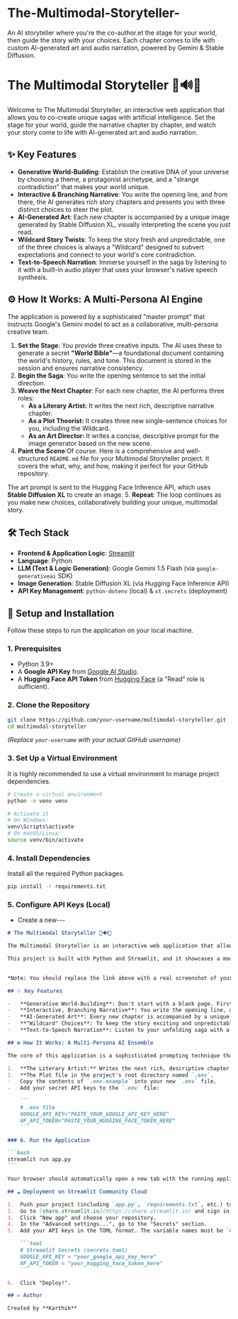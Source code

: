 # The-Multimodal-Storyteller-
An AI storyteller where you're the co-author.et the stage for your world, then guide the story with your choices. Each chapter comes to life with custom AI-generated art and audio narration, powered by Gemini &amp; Stable Diffusion.

# The Multimodal Storyteller 📖🔊🎨

Welcome to The Multimodal Storyteller, an interactive web application that allows you to co-create unique sagas with artificial intelligence. Set the stage for your world, guide the narrative chapter by chapter, and watch your story come to life with AI-generated art and audio narration.

  <!-- It's a great idea to replace this with a real screenshot of your app! -->

## ✨ Key Features

-   **Generative World-Building**: Establish the creative DNA of your universe by choosing a theme, a protagonist archetype, and a "strange contradiction" that makes your world unique.
-   **Interactive & Branching Narrative**: You write the opening line, and from there, the AI generates rich story chapters and presents you with three distinct choices to steer the plot.
-   **AI-Generated Art**: Each new chapter is accompanied by a unique image generated by Stable Diffusion XL, visually interpreting the scene you just read.
-   **Wildcard Story Twists**: To keep the story fresh and unpredictable, one of the three choices is always a "Wildcard" designed to subvert expectations and connect to your world's core contradiction.
-   **Text-to-Speech Narration**: Immerse yourself in the saga by listening to it with a built-in audio player that uses your browser's native speech synthesis.

## ⚙️ How It Works: A Multi-Persona AI Engine

The application is powered by a sophisticated "master prompt" that instructs Google's Gemini model to act as a collaborative, multi-persona creative team.

1.  **Set the Stage**: You provide three creative inputs. The AI uses these to generate a secret **"World Bible"**—a foundational document containing the world's history, rules, and tone. This document is stored in the session and ensures narrative consistency.
2.  **Begin the Saga**: You write the opening sentence to set the initial direction.
3.  **Weave the Next Chapter**: For each new chapter, the AI performs three roles:
    -   **As a Literary Artist:** It writes the next rich, descriptive narrative chapter.
    -   **As a Plot Theorist:** It creates three new single-sentence choices for you, including the Wildcard.
    -   **As an Art Director:** It writes a concise, descriptive prompt for the image generator based on the new scene.
4.  **Paint the Scene**:Of course. Here is a comprehensive and well-structured `README.md` file for your Multimodal Storyteller project. It covers the what, why, and how, making it perfect for your GitHub repository.

 The art prompt is sent to the Hugging Face Inference API, which uses **Stable Diffusion XL** to create an image.
5.  **Repeat**: The loop continues as you make new choices, collaboratively building your unique, multimodal story.

## 🛠️ Tech Stack

-   **Frontend & Application Logic**: [Streamlit](https://streamlit.io/)
-   **Language**: Python
-   **LLM (Text & Logic Generation)**: Google Gemini 1.5 Flash (via `google-generativeai` SDK)
-   **Image Generation**: Stable Diffusion XL (via Hugging Face Inference API)
-   **API Key Management**: `python-dotenv` (local) & `st.secrets` (deployment)

## 🚀 Setup and Installation

Follow these steps to run the application on your local machine.

### 1. Prerequisites

-   Python 3.9+
-   A **Google API Key** from [Google AI Studio](https://aistudio.google.com/app/apikey).
-   A **Hugging Face API Token** from [Hugging Face](https://huggingface.co/settings/tokens) (a "Read" role is sufficient).

### 2. Clone the Repository

```bash
git clone https://github.com/your-username/multimodal-storyteller.git
cd multimodal-storyteller
```
*(Replace `your-username` with your actual GitHub username)*

### 3. Set Up a Virtual Environment

It is highly recommended to use a virtual environment to manage project dependencies.

```bash
# Create a virtual environment
python -m venv venv

# Activate it
# On Windows:
venv\Scripts\activate
# On macOS/Linux:
source venv/bin/activate
```

### 4. Install Dependencies

Install all the required Python packages.

```bash
pip install -r requirements.txt
```

### 5. Configure API Keys (Local)

-   Create a new---

````markdown
# The Multimodal Storyteller 📖🔊🎨

The Multimodal Storyteller is an interactive web application that allows you to co-create unique sagas with a powerful AI ensemble. You don't just write a story; you build its universe, guide its narrative, and watch it come to life with AI-generated art and audio narration.

This project is built with Python and Streamlit, and it showcases a modern approach to controlling Large Language Models (LLMs) by instructing them to act as a team of creative experts.

 
*Note: You should replace the link above with a real screenshot of your running application.*

## ✨ Key Features

-   **Generative World-Building**: Don't start with a blank page. First, "Set the Stage" by defining your world's core theme, a protagonist archetype, and a strange, central contradiction. This creates a secret "World Bible" that gives your story a consistent and unique foundation.
-   **Interactive, Branching Narrative**: You write the opening line, and the AI takes it from there, writing the next chapter and then presenting you with three distinct paths forward.
-   **AI-Generated Art**: Every new chapter is accompanied by a unique image generated by Stable Diffusion XL, visually interpreting the scene you just read.
-   **"Wildcard" Choices**: To keep the story exciting and unpredictable, one of the three choices is always a "Wildcard" designed to subvert expectations or connect to your world's core contradiction.
-   **Text-to-Speech Narration**: Listen to your unfolding saga with a built-in audio player that uses your browser's native speech synthesis engine.

## ⚙️ How It Works: A Multi-Persona AI Ensemble

The core of this application is a sophisticated prompting technique that instructs a single LLM (Google's Gemini) to act as a team of three creative experts:

1.  **The Literary Artist:** Writes the next rich, descriptive chapter of the story, focusing on prose and atmosphere.
2.  **The Plot file in the project's root directory named `.env`.
-   Copy the contents of `.env.example` into your new `.env` file.
-   Add your secret API keys to the `.env` file:

    ```
    # .env file
    GOOGLE_API_KEY="PASTE_YOUR_GOOGLE_API_KEY_HERE"
    HF_API_TOKEN="PASTE_YOUR_HUGGING_FACE_TOKEN_HERE"
    ```

### 6. Run the Application

```bash
streamlit run app.py
```

Your browser should automatically open a new tab with the running application.

## ☁️ Deployment on Streamlit Community Cloud

1.  Push your project (including `app.py`, `requirements.txt`, etc.) to a public GitHub repository. **Do not commit your `.env` file!**
2.  Go to [share.streamlit.io](https://share.streamlit.io) and sign in.
3.  Click "New app" and choose your repository.
4.  In the "Advanced settings...", go to the "Secrets" section.
5.  Add your API keys in the TOML format. The variable names must be `GOOGLE_API_KEY` and `HF_API_TOKEN`.

    ```toml
    # Streamlit Secrets (secrets.toml)
    GOOGLE_API_KEY = "your_google_api_key_here"
    HF_API_TOKEN = "your_hugging_face_token_here"
    ```

6.  Click "Deploy!".

## ✍️ Author

Created by **Karthik**
